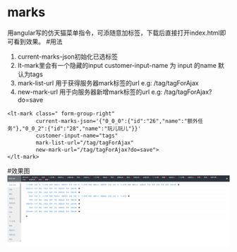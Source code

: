# marks
用angular写的仿天猫菜单指令，可添随意加标签，下载后直接打开index.html即可看到效果。
#用法

1. current-marks-json初始化已选标签
2. lt-mark里会有一个隐藏的input customer-input-name 为 input 的name 默认为tags 
3. mark-list-url 用于获得服务器mark标签的url  e.g: /tag/tagForAjax
4. new-mark-url 用于向服务器新增mark标签的url e.g: /tag/tagForAjax?do=save
```
<lt-mark class=" form-group-right"
         current-marks-json='{"0_0_0":{"id":"26","name":"额外任务"},"0_0_2":{"id":"28","name":"玩儿玩儿"}}'
         customer-input-name="tags"
         mark-list-url="/tag/tagForAjax"
         new-mark-url="/tag/tagForAjax?do=save">
</lt-mark>
```
#效果图
![效果图](https://raw.githubusercontent.com/sakurallj/marks/master/images/example.png)
